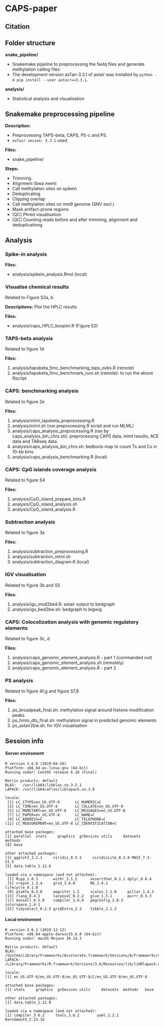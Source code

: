# CAPS-paper
 
## Citation

## Folder structure

**snake_pipeline/**
* Snakemake pipeline to preprocessing the fastq files and generate methylation calling files
* The development version asTair-3.3.1 of astair was installed by `python -m pip install --user astair==3.3.1`.


**analysis/**
* Statistical analysis and visualisation


## Snakemake preprocessing pipeline

**Description:**
* Preprocessing TAPS-beta, CAPS, PS-c and PS.
* `asTair vesion: 3.3.1` used

**Files:**
* snake_pipeline/

**Steps:**
* Trimming
* Alignment (bwa mem)
* Call methylation sites on spikein
* Deduplicating
* Clipping overlap
* Call methylation sites on mm9 genome (SNV excl.)
* Mask artifact-prone regions
* [QC] Phred visualisation
* [QC] Counting reads before and after trimming, alignment and deduplicationg


## Analysis

### Spike-in analysis

**Files:**
* analysis/spikein_analysis.Rmd (local)


### Visualise chemical results

Related to Figure S2a, b

**Descriptions:** Plot the HPLC results

**Files:** 
* analysis/caps_HPLC_boxplot.R (Figure S2)


### TAPS-beta analysis 

Related to figure 1d

**Files:**
1. analysis/tapsbeta_5mc_benchmarking_taps_oxbs.R (remote)
1. analysis/tapsbeta_5mc_benchmark_runr.sh (remote): to run the above Rscript


### CAPS: benchmarking analysis

Related to figure 2e

**Files:** 
1. analysis/mlml_tapsbeta_preprocessing.R
1. analysis/mlml.sh (run preprocessing R script and run MLML)
1. analysis/caps_analysis_preprocessing.R (ran by caps_analysis_bin_chrs.sh): preprocessing CAPS data, mlml results, ACE data and TABseq data.
1. analysis/caps_analysis_bin_chrs.sh: bedtools map to count Ts and Cs in 10-kb bins
1. analysis/caps_analysis_benchmarking.R (local)


### CAPS: CpG islands coverage analysis

Related to figure S4

**Files:**
1. analysis/CpG_island_prepare_bins.R
1. analysis/CpG_island_analysis.sh
1. analysis/CpG_island_analysis.R


### Subtraction analysis

Related to figure 3a

**Files:**
1. analysis/subtraction_preprocessing.R 
1. analysis/subtraction_mlml.sh
1. analysis/subtraction_diagram.R (local)


### IGV visualisation 

Related to figure 3b and S5

**Files:**
1. analysis/igv_mod2bed.R: astair output to bedgraph
1. analysis/igv_bed2bw.sh: bedgraph to bigwig


### CAPS: Colocolization analysis with genomic regulatory elements

Related to figure 3c, d

**Files:**
1. analysis/caps_genomic_element_analysis.R - part 1 (commanded out)
1. analysis/caps_genomic_element_analysis.sh (remotely)
1. analysis/caps_genomic_element_analysis.R - part 2


### PS analysis

Related to figure 4f,g and figure S7,8

**Files:**
1. ps_broadpeak_final.sh: methylation signal around histone modification peaks
1. ps_hmm_dts_final.sh: methylation signal in predicted genomic elements
1. ps_astair2bw.sh: for IGV visualisation

## Session info

#### Server enviroment

```
R version 3.6.0 (2019-04-26)
Platform: x86_64-pc-linux-gnu (64-bit)
Running under: CentOS release 6.10 (Final)

Matrix products: default
BLAS:   /usr/lib64/libblas.so.3.2.1
LAPACK: /usr/lib64/atlas/liblapack.so.3.0

locale:
 [1] LC_CTYPE=en_US.UTF-8       LC_NUMERIC=C              
 [3] LC_TIME=en_US.UTF-8        LC_COLLATE=en_US.UTF-8    
 [5] LC_MONETARY=en_US.UTF-8    LC_MESSAGES=en_US.UTF-8   
 [7] LC_PAPER=en_US.UTF-8       LC_NAME=C                 
 [9] LC_ADDRESS=C               LC_TELEPHONE=C            
[11] LC_MEASUREMENT=en_US.UTF-8 LC_IDENTIFICATION=C       

attached base packages:
[1] parallel  stats     graphics  grDevices utils     datasets  methods  
[8] base     

other attached packages:
[1] ggplot2_3.2.1     viridis_0.5.1     viridisLite_0.3.0 MASS_7.3-51.5    
[5] data.table_1.12.6

loaded via a namespace (and not attached):
 [1] Rcpp_1.0.3       withr_2.1.2      assertthat_0.2.1 dplyr_0.8.4     
 [5] crayon_1.3.4     grid_3.6.0       R6_2.4.1         lifecycle_0.1.0 
 [9] gtable_0.3.0     magrittr_1.5     scales_1.1.0     pillar_1.4.3    
[13] rlang_0.4.1      lazyeval_0.2.2   glue_1.3.1       purrr_0.3.3     
[17] munsell_0.5.0    compiler_3.6.0   pkgconfig_2.0.3  colorspace_1.4-1
[21] tidyselect_0.2.5 gridExtra_2.3    tibble_2.1.3    
```

#### Local enviroment

```
R version 3.6.2 (2019-12-12)
Platform: x86_64-apple-darwin15.6.0 (64-bit)
Running under: macOS Mojave 10.14.3

Matrix products: default
BLAS:   /System/Library/Frameworks/Accelerate.framework/Versions/A/Frameworks/vecLib.framework/Versions/A/libBLAS.dylib
LAPACK: /Library/Frameworks/R.framework/Versions/3.6/Resources/lib/libRlapack.dylib

locale:
[1] en_US.UTF-8/en_US.UTF-8/en_US.UTF-8/C/en_US.UTF-8/en_US.UTF-8

attached base packages:
[1] stats     graphics  grDevices utils     datasets  methods   base     

other attached packages:
[1] data.table_1.12.8

loaded via a namespace (and not attached):
[1] compiler_3.6.2     tools_3.6.2        yaml_2.2.1         KernSmooth_2.23-16
```

